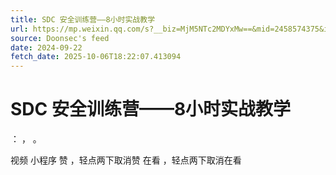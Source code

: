 ```yaml
---
title: SDC 安全训练营——8小时实战教学
url: https://mp.weixin.qq.com/s?__biz=MjM5NTc2MDYxMw==&mid=2458574375&idx=1&sn=4dd4c84262f5fe9f4a0ec55deb762d10
source: Doonsec's feed
date: 2024-09-22
fetch_date: 2025-10-06T18:22:07.413094
---
```


# SDC 安全训练营——8小时实战教学

：
，
。

视频
小程序
赞
，轻点两下取消赞
在看
，轻点两下取消在看